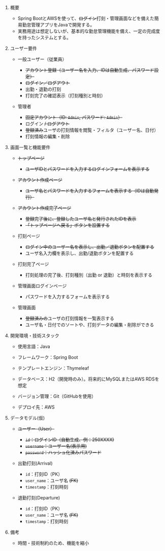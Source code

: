 1. 概要
   - Spring BootとAWSを使って、~~ログイン~~打刻・管理画面などを備えた簡易勤怠管理アプリをJavaで開発する。  
   - 実務用途は想定しないが、基本的な勤怠管理機能を備え、一定の完成度を持ったシステムとする。


3. ユーザー要件
    - 一般ユーザー（従業員）
        - ~~アカウント登録（ユーザー名を入力、IDは自動生成、パスワード設定）~~
        - ~~ログイン／ログアウト~~
        - 出勤・退勤の打刻
        - 打刻完了の確認表示（打刻種別と時刻）

    - 管理者
        - ~~固定アカウント（ID: `Admin`, パスワード: `Admin`）~~
        - ログイン ~~/ ログアウト~~
        - ~~登録済み~~ユーザの打刻情報を閲覧・フィルタ（ユーザー名、日付）
        - 打刻情報の編集・削除


4. 画面一覧と機能要件
    - ~~トップページ~~
        - ~~ユーザIDとパスワードを入力するログインフォームを表示する~~

    - ~~アカウント作成ページ~~
        - ~~ユーザ名とパスワードを入力するフォームを表示する（IDは自動発行）~~

    - ~~アカウント作成完了ページ~~
        - ~~登録完了後に、登録したユーザ名と発行されたIDを表示~~
        - ~~「トップページへ戻る」ボタンを設置する~~
    
    - 打刻ページ
        - ~~ログイン中のユーザー名を表示し、出勤／退勤ボタンを配置する~~
        - ユーザ名入力欄を表示し、出勤/退勤ボタンを配置する

    - 打刻完了ページ
        - 打刻処理の完了後、打刻種別（出勤 or 退勤）と時刻を表示する

    - 管理画面ログインページ
        - パスワードを入力するフォームを表示する
     
    - 管理画面
        - ~~登録済みの~~ユーザの打刻情報を一覧表示する
        - ユーザ名・日付でのソートや、打刻データの編集・削除ができる


5. 開発環境・技術スタック
    - 使用言語：Java

    - フレームワーク：Spring Boot

    - テンプレートエンジン：Thymeleaf

    - データベース：H2（開発時のみ）。将来的にMySQLまたはAWS RDSを想定

    - バージョン管理：Git（GitHubを使用）

    - デプロイ先：AWS


6. データモデル(仮)
   - ~~ユーザー（User）~~
        - ~~`id`：ログインID（自動生成、例：250XXXX)~~
        - ~~`username`：ユーザー名(表示用)~~
        - ~~`password`：ハッシュ化済みパスワード~~

    - 出勤打刻(Arrival)
        - `id`：打刻ID（PK）
        - `user_name`：ユーザ名 ~~(FK)~~
        - `timestamp`：打刻時刻

    - 退勤打刻(Departure)
        - `id`：打刻ID（PK）
        - `user_name`：ユーザ名 ~~(FK)~~
        - `timestamp`：打刻時刻


7. 備考
   - 時間・技術制約のため、機能を縮小 